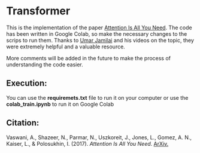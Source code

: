 # Transformer
This is the implementation of the paper [Attention Is All You Need](https://arxiv.org/abs/1706.03762). 
The code has been written in Google Colab, so make the necessary changes to the scrips to run them.
Thanks to [Umar Jamilai](https://www.youtube.com/@umarjamilai) and his videos on the topic, they were extremely helpful and a valuable resource.

More comments will be added in the future to make the process of understanding the code easier.

## Execution:
You can use the **requiremets.txt** file to run it on your computer or use the **colab_train.ipynb** to run it on Google Colab

## Citation:
Vaswani, A., Shazeer, N., Parmar, N., Uszkoreit, J., Jones, L., Gomez, A. N., Kaiser, L., & Polosukhin, I. (2017). 
*Attention Is All You Need*. 
[ArXiv.](https://arxiv.org/abs/1706.03762)
